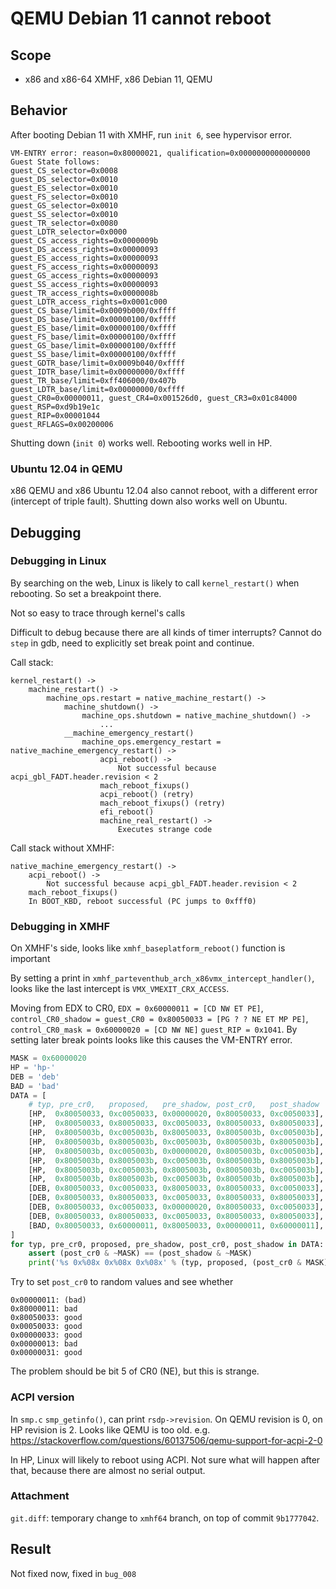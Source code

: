 # QEMU Debian 11 cannot reboot

## Scope
* x86 and x86-64 XMHF, x86 Debian 11, QEMU

## Behavior
After booting Debian 11 with XMHF, run `init 6`, see hypervisor error.
```
VM-ENTRY error: reason=0x80000021, qualification=0x0000000000000000
Guest State follows:
guest_CS_selector=0x0008
guest_DS_selector=0x0010
guest_ES_selector=0x0010
guest_FS_selector=0x0010
guest_GS_selector=0x0010
guest_SS_selector=0x0010
guest_TR_selector=0x0080
guest_LDTR_selector=0x0000
guest_CS_access_rights=0x0000009b
guest_DS_access_rights=0x00000093
guest_ES_access_rights=0x00000093
guest_FS_access_rights=0x00000093
guest_GS_access_rights=0x00000093
guest_SS_access_rights=0x00000093
guest_TR_access_rights=0x0000008b
guest_LDTR_access_rights=0x0001c000
guest_CS_base/limit=0x0009b000/0xffff
guest_DS_base/limit=0x00000100/0xffff
guest_ES_base/limit=0x00000100/0xffff
guest_FS_base/limit=0x00000100/0xffff
guest_GS_base/limit=0x00000100/0xffff
guest_SS_base/limit=0x00000100/0xffff
guest_GDTR_base/limit=0x0009b040/0xffff
guest_IDTR_base/limit=0x00000000/0xffff
guest_TR_base/limit=0xff406000/0x407b
guest_LDTR_base/limit=0x00000000/0xffff
guest_CR0=0x00000011, guest_CR4=0x001526d0, guest_CR3=0x01c84000
guest_RSP=0xd9b19e1c
guest_RIP=0x00001044
guest_RFLAGS=0x00200006
```

Shutting down (`init 0`) works well. Rebooting works well in HP.

### Ubuntu 12.04 in QEMU

x86 QEMU and x86 Ubuntu 12.04 also cannot reboot, with a different error
(intercept of triple fault). Shutting down also works well on Ubuntu.

## Debugging

### Debugging in Linux

By searching on the web, Linux is likely to call `kernel_restart()` when
rebooting. So set a breakpoint there.

Not so easy to trace through kernel's calls

Difficult to debug because there are all kinds of timer interrupts? Cannot do
`step` in gdb, need to explicitly set break point and continue.

Call stack:
```
kernel_restart() ->
	machine_restart() ->
		machine_ops.restart = native_machine_restart() ->
			machine_shutdown() ->
				machine_ops.shutdown = native_machine_shutdown() ->
					...
			__machine_emergency_restart()
				machine_ops.emergency_restart = native_machine_emergency_restart() ->
					acpi_reboot() ->
						Not successful because acpi_gbl_FADT.header.revision < 2
					mach_reboot_fixups()
					acpi_reboot() (retry)
					mach_reboot_fixups() (retry)
					efi_reboot()
					machine_real_restart() ->
						Executes strange code
```

Call stack without XMHF:
```
native_machine_emergency_restart() ->
	acpi_reboot() ->
		Not successful because acpi_gbl_FADT.header.revision < 2
	mach_reboot_fixups()
	In BOOT_KBD, reboot successful (PC jumps to 0xfff0)
```

### Debugging in XMHF

On XMHF's side, looks like `xmhf_baseplatform_reboot()` function is important

By setting a print in `xmhf_parteventhub_arch_x86vmx_intercept_handler()`,
looks like the last intercept is `VMX_VMEXIT_CRX_ACCESS`.

Moving from EDX to CR0, `EDX = 0x60000011 = [CD NW ET PE]`,
`control_CR0_shadow = guest_CR0 = 0x80050033 = [PG ? ? NE ET MP PE]`,
`control_CR0_mask = 0x60000020 = [CD NW NE]`
`guest_RIP = 0x1041`. By setting later break points looks like this causes
the VM-ENTRY error.

```py
MASK = 0x60000020
HP = 'hp-'
DEB = 'deb'
BAD = 'bad'
DATA = [
	# typ, pre_cr0,   proposed,   pre_shadow, post_cr0,   post_shadow
	[HP,  0x80050033, 0xc0050033, 0x00000020, 0x80050033, 0xc0050033],
	[HP,  0x80050033, 0x80050033, 0xc0050033, 0x80050033, 0x80050033],
	[HP,  0x8005003b, 0xc005003b, 0x80050033, 0x8005003b, 0xc005003b],
	[HP,  0x8005003b, 0x8005003b, 0xc005003b, 0x8005003b, 0x8005003b],
	[HP,  0x8005003b, 0xc005003b, 0x00000020, 0x8005003b, 0xc005003b],
	[HP,  0x8005003b, 0x8005003b, 0xc005003b, 0x8005003b, 0x8005003b],
	[HP,  0x8005003b, 0xc005003b, 0x8005003b, 0x8005003b, 0xc005003b],
	[HP,  0x8005003b, 0x8005003b, 0xc005003b, 0x8005003b, 0x8005003b],
	[DEB, 0x80050033, 0xc0050033, 0x80050033, 0x80050033, 0xc0050033],
	[DEB, 0x80050033, 0x80050033, 0xc0050033, 0x80050033, 0x80050033],
	[DEB, 0x80050033, 0xc0050033, 0x00000020, 0x80050033, 0xc0050033],
	[DEB, 0x80050033, 0x80050033, 0xc0050033, 0x80050033, 0x80050033],
	[BAD, 0x80050033, 0x60000011, 0x80050033, 0x00000011, 0x60000011],
]
for typ, pre_cr0, proposed, pre_shadow, post_cr0, post_shadow in DATA:
	assert (post_cr0 & ~MASK) == (post_shadow & ~MASK)
	print('%s 0x%08x 0x%08x 0x%08x' % (typ, proposed, (post_cr0 & MASK), (post_shadow & MASK)))
```

Try to set `post_cr0` to random values and see whether 
```
0x00000011: (bad)
0x80000011: bad
0x80050033: good
0x00050033: good
0x00000033: good
0x00000013: bad
0x00000031: good
```

The problem should be bit 5 of CR0 (NE), but this is strange.

### ACPI version
In `smp.c` `smp_getinfo()`, can print `rsdp->revision`. On QEMU revision is 0,
on HP revision is 2. Looks like QEMU is too old.
e.g. <https://stackoverflow.com/questions/60137506/qemu-support-for-acpi-2-0>

In HP, Linux will likely to reboot using ACPI. Not sure what will happen after
that, because there are almost no serial output.

### Attachment

`git.diff`: temporary change to `xmhf64` branch, on top of commit `9b1777042`.

## Result

Not fixed now, fixed in `bug_008`

